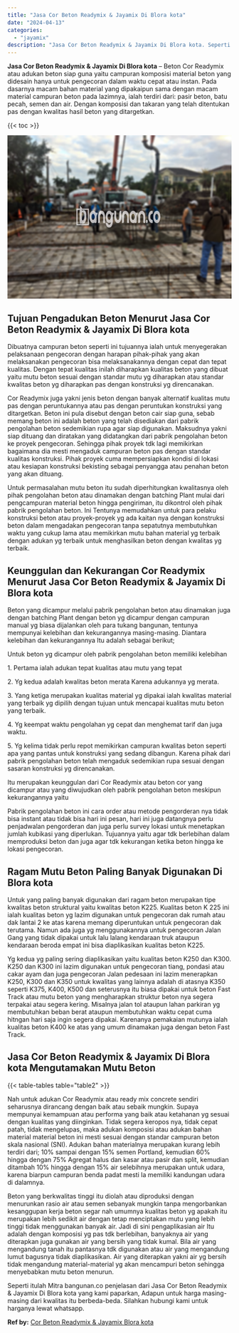 ```yaml
---
title: "Jasa Cor Beton Readymix & Jayamix Di Blora kota"
date: "2024-04-13"
categories: 
  - "jayamix"
description: "Jasa Cor Beton Readymix & Jayamix Di Blora kota. Seperti itulah Mitra bangunan.co penjelasan dari Jasa Cor Beton Readymix & Jayamix Di Blora kota yang kami p..."
---
```


**Jasa Cor Beton Readymix & Jayamix Di Blora kota** – Beton Cor Readymix atau adukan beton siap guna yaitu campuran komposisi material beton yang didesain hanya untuk pengecoran dalam waktu cepat atau instan. Pada dasarnya macam bahan material yang dipakaipun sama dengan macam material campuran beton pada lazimnya, ialah terdiri dari: pasir beton, batu pecah, semen dan air. Dengan komposisi dan takaran yang telah ditentukan pas dengan kwalitas hasil beton yang ditargetkan.

{{< toc >}}

![Jasa Cor Beton Readymix & Jayamix Di Blora kota](/images/jasa-cor-readymix-47.png)

## Tujuan Pengadukan Beton Menurut Jasa Cor Beton Readymix & Jayamix Di Blora kota

Dibuatnya campuran beton seperti ini tujuannya ialah untuk menyegerakan pelaksanaan pengecoran dengan harapan pihak-pihak yang akan melaksanakan pengecoran bisa melaksanakannya dengan cepat dan tepat kualitas. Dengan tepat kualitas inilah diharapkan kualitas beton yang dibuat yaitu mutu beton sesuai dengan standar mutu yg diharapkan atau standar kwalitas beton yg diharapkan pas dengan konstruksi yg direncanakan.

Cor Readymix juga yakni jenis beton dengan banyak alternatif kualitas mutu pas dengan peruntukannya atau pas dengan peruntukan konstruksi yang ditargetkan. Beton ini pula disebut dengan beton cair siap guna, sebab memang beton ini adalah beton yang telah disediakan dari pabrik pengolahan beton sedemikian rupa agar siap digunakan. Maksudnya yakni siap dituang dan diratakan yang didatangkan dari pabrik pengolahan beton ke proyek pengecoran. Sehingga pihak proyek tdk lagi memikirkan bagaimana dia mesti mengaduk campuran beton pas dengan standar kualitas konstruksi. Pihak proyek cuma mempersiapkan kondisi di lokasi atau kesiapan konstruksi bekisting sebagai penyangga atau penahan beton yang akan dituang.

Untuk permasalahan mutu beton itu sudah diperhitungkan kwalitasnya oleh pihak pengolahan beton atau dinamakan dengan batching Plant mulai dari pengcampuran material beton hingga pengiriman, itu dikontrol oleh pihak pabrik pengolahan beton. Ini Tentunya memudahkan untuk para pelaku konstruksi beton atau proyek-proyek yg ada kaitan nya dengan konstruksi beton dalam mengadakan pengecoran tanpa sepatutnya membutuhkan waktu yang cukup lama atau memikirkan mutu bahan material yg terbaik dengan adukan yg terbaik untuk menghasilkan beton dengan kwalitas yg terbaik.

## Keunggulan dan Kekurangan Cor Readymix Menurut Jasa Cor Beton Readymix & Jayamix Di Blora kota

Beton yang dicampur melalui pabrik pengolahan beton atau dinamakan juga dengan batching Plant dengan beton yg dicampur dengan campuran manual yg biasa dijalankan oleh para tukang bangunan, tentunya mempunyai kelebihan dan kekurangannya masing-masing. Diantara kelebihan dan kekurangannya Itu adalah sebagai berikut;

Untuk beton yg dicampur oleh pabrik pengolahan beton memiliki kelebihan

1\. Pertama ialah adukan tepat kualitas atau mutu yang tepat

2\. Yg kedua adalah kwalitas beton merata Karena adukannya yg merata.

3\. Yang ketiga merupakan kualitas material yg dipakai ialah kwalitas material yang terbaik yg dipilih dengan tujuan untuk mencapai kualitas mutu beton yang terbaik.

4\. Yg keempat waktu pengolahan yg cepat dan menghemat tarif dan juga waktu.

5\. Yg kelima tidak perlu repot memikirkan campuran kwalitas beton seperti apa yang pantas untuk konstruksi yang sedang dibangun. Karena pihak dari pabrik pengolahan beton telah mengaduk sedemikian rupa sesuai dengan sasaran konstruksi yg direncanakan.

Itu merupakan keunggulan dari Cor Readymix atau beton cor yang dicampur atau yang diwujudkan oleh pabrik pengolahan beton meskipun kekurangannya yaitu

Pabrik pengolahan beton ini cara order atau metode pengorderan nya tidak bisa instant atau tidak bisa hari ini pesan, hari ini juga datangnya perlu penjadwalan pengorderan dan juga perlu survey lokasi untuk menetapkan jumlah kubikasi yang diperlukan. Tujuannya yaitu agar tdk berlebihan dalam memproduksi beton dan juga agar tdk kekurangan ketika beton hingga ke lokasi pengecoran.

## Ragam Mutu Beton Paling Banyak Digunakan Di Blora kota

Untuk yang paling banyak digunakan dari ragam beton merupakan tipe kwalitas beton struktural yaitu kwalitas beton K225. Kualitas beton K 225 ini ialah kualitas beton yg lazim digunakan untuk pengecoran dak rumah atau dak lantai 2 ke atas karena memang diperuntukan untuk pengecoran dak terutama. Namun ada juga yg menggunakannya untuk pengecoran Jalan Gang yang tidak dipakai untuk lalu lalang kendaraan truk ataupun kendaraan beroda empat ini bisa diaplikasikan kualitas beton K225.

Yg kedua yg paling sering diaplikasikan yaitu kualitas beton K250 dan K300. K250 dan K300 ini lazim digunakan untuk pengecoran tiang, pondasi atau cakar ayam dan juga pengecoran Jalan pedesaan ini lazim menerapkan K250, K300 dan K350 untuk kwalitas yang lainnya adalah di atasnya K350 seperti K375, K400, K500 dan seterusnya itu biasa dipakai untuk beton Fast Track atau mutu beton yang mengharapkan struktur beton nya segera terpakai atau segera kering. Misalnya jalan tol ataupun lahan parkiran yg membutuhkan beban berat ataupun membutuhkan waktu cepat cuma hitngan hari saja ingin segera dipakai. Karenanya pemakaian mutunya ialah kualitas beton K400 ke atas yang umum dinamakan juga dengan beton Fast Track.

## Jasa Cor Beton Readymix & Jayamix Di Blora kota Mengutamakan Mutu Beton

{{< table-tables table="table2" >}}

Nah untuk adukan Cor Readymix atau ready mix concrete sendiri seharusnya dirancang dengan baik atau sebaik mungkin. Supaya mempunyai kemampuan atau performa yang baik atau ketahanan yg sesuai dengan kualitas yang diinginkan. Tidak segera keropos nya, tidak cepat patah, tidak mengelupas, maka adukan komposisi atau adukan bahan material material beton ini mesti sesuai dengan standar campuran beton skala nasional (SNI). Adukan bahan materialnya merupakan kurang lebih terdiri dari; 10% sampai dengan 15% semen Portland, kemudian 60% hingga dengan 75% Agregat halus dan kasar atau pasir dan split, kemudian ditambah 10% hingga dengan 15% air selebihnya merupakan untuk udara, karena biarpun campuran benda padat mesti Ia memiliki kandungan udara di dalamnya.

Beton yang berkwalitas tinggi itu diolah atau diproduksi dengan menurunkan rasio air atau semen sebanyak mungkin tanpa mengorbankan kesanggupan kerja beton segar nah umumnya kualitas beton yg apakah itu merupakan lebih sedikit air dengan tetap menciptakan mutu yang lebih tinggi tidak menggunakan banyak air. Jadi di sini pengaplikasian air Itu adalah dengan komposisi yg pas tdk berlebihan, banyaknya air yang diterapkan juga gunakan air yang bersih yang tidak kumal. Bila air yang mengandung tanah itu pantasnya tdk digunakan atau air yang mengandung lumut bagusnya tidak diaplikasikan. Air yang diterapkan yakni air yg bersih tidak mengandung material-material yg akan mencampuri beton sehingga menyebabkan mutu beton menurun.

Seperti itulah Mitra bangunan.co penjelasan dari Jasa Cor Beton Readymix & Jayamix Di Blora kota yang kami paparkan, Adapun untuk harga masing-masing dari kwalitas itu berbeda-beda. Silahkan hubungi kami untuk harganya lewat whatsapp.

**Ref by:** [Cor Beton Readymix & Jayamix Blora kota](https://id.wikipedia.org/wiki/Cor)

